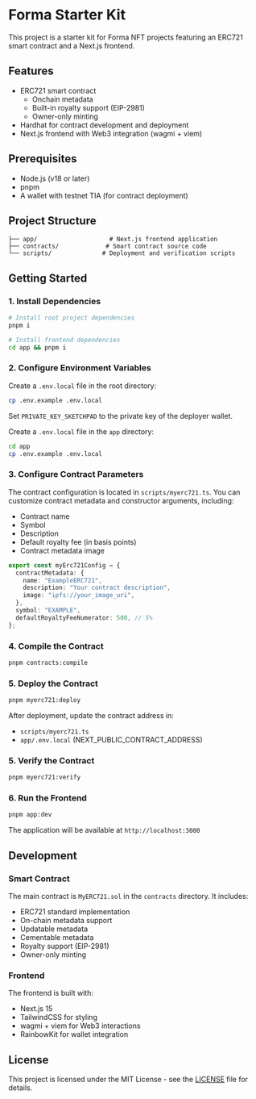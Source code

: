 # Forma Starter Kit

This project is a starter kit for Forma NFT projects featuring an ERC721 smart contract and a Next.js frontend.

## Features

- ERC721 smart contract
  - Onchain metadata
  - Built-in royalty support (EIP-2981)
  - Owner-only minting
- Hardhat for contract development and deployment
- Next.js frontend with Web3 integration (wagmi + viem)

## Prerequisites

- Node.js (v18 or later)
- pnpm
- A wallet with testnet TIA (for contract deployment)

## Project Structure

```
├── app/                    # Next.js frontend application
├── contracts/             # Smart contract source code
└── scripts/              # Deployment and verification scripts
```

## Getting Started

### 1. Install Dependencies

```bash
# Install root project dependencies
pnpm i

# Install frontend dependencies
cd app && pnpm i
```

### 2. Configure Environment Variables

Create a `.env.local` file in the root directory:
```bash
cp .env.example .env.local
```

Set `PRIVATE_KEY_SKETCHPAD` to the private key of the deployer wallet.

Create a `.env.local` file in the `app` directory:
```bash
cd app
cp .env.example .env.local
```

### 3. Configure Contract Parameters

The contract configuration is located in `scripts/myerc721.ts`. You can customize contract metadata and constructor arguments, including:
- Contract name
- Symbol
- Description
- Default royalty fee (in basis points)
- Contract metadata image

```typescript
export const myErc721Config = {
  contractMetadata: {
    name: "ExampleERC721",
    description: "Your contract description",
    image: "ipfs://your_image_uri",
  },
  symbol: "EXAMPLE",
  defaultRoyaltyFeeNumerator: 500, // 5%
};
```

### 4. Compile the Contract

```bash
pnpm contracts:compile
```

### 5. Deploy the Contract

```bash
pnpm myerc721:deploy
```

After deployment, update the contract address in:
- `scripts/myerc721.ts`
- `app/.env.local` (NEXT_PUBLIC_CONTRACT_ADDRESS)

### 5. Verify the Contract

```bash
pnpm myerc721:verify
```

### 6. Run the Frontend

```bash
pnpm app:dev
```

The application will be available at `http://localhost:3000`

## Development

### Smart Contract

The main contract is `MyERC721.sol` in the `contracts` directory. It includes:
- ERC721 standard implementation
- On-chain metadata support
- Updatable metadata
- Cementable metadata
- Royalty support (EIP-2981)
- Owner-only minting

### Frontend

The frontend is built with:
- Next.js 15
- TailwindCSS for styling
- wagmi + viem for Web3 interactions
- RainbowKit for wallet integration

## License

This project is licensed under the MIT License - see the [LICENSE](LICENSE) file for details.
